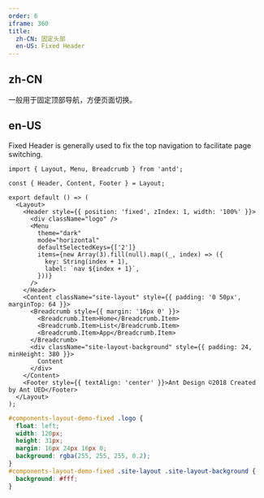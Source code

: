 ```yaml
---
order: 6
iframe: 360
title:
  zh-CN: 固定头部
  en-US: Fixed Header
---
```


## zh-CN

一般用于固定顶部导航，方便页面切换。

## en-US

Fixed Header is generally used to fix the top navigation to facilitate page switching.

```tsx
import { Layout, Menu, Breadcrumb } from 'antd';

const { Header, Content, Footer } = Layout;

export default () => (
  <Layout>
    <Header style={{ position: 'fixed', zIndex: 1, width: '100%' }}>
      <div className="logo" />
      <Menu
        theme="dark"
        mode="horizontal"
        defaultSelectedKeys={['2']}
        items={new Array(3).fill(null).map((_, index) => ({
          key: String(index + 1),
          label: `nav ${index + 1}`,
        }))}
      />
    </Header>
    <Content className="site-layout" style={{ padding: '0 50px', marginTop: 64 }}>
      <Breadcrumb style={{ margin: '16px 0' }}>
        <Breadcrumb.Item>Home</Breadcrumb.Item>
        <Breadcrumb.Item>List</Breadcrumb.Item>
        <Breadcrumb.Item>App</Breadcrumb.Item>
      </Breadcrumb>
      <div className="site-layout-background" style={{ padding: 24, minHeight: 380 }}>
        Content
      </div>
    </Content>
    <Footer style={{ textAlign: 'center' }}>Ant Design ©2018 Created by Ant UED</Footer>
  </Layout>
);
```

```css
#components-layout-demo-fixed .logo {
  float: left;
  width: 120px;
  height: 31px;
  margin: 16px 24px 16px 0;
  background: rgba(255, 255, 255, 0.2);
}
#components-layout-demo-fixed .site-layout .site-layout-background {
  background: #fff;
}
```

<style>
[data-theme="dark"] .site-layout .site-layout-background {
  background: #141414;
}
</style>
